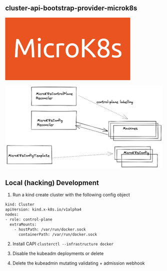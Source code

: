 


## cluster-api-bootstrap-provider-microk8s

<img src="images/microk8s.png" width="400px" />

![arch](images/arch.png)

## Local (hacking) Development

1. Run a kind create cluster with the following config object

```
kind: Cluster
apiVersion: kind.x-k8s.io/v1alpha4
nodes:
- role: control-plane
  extraMounts:
    - hostPath: /var/run/docker.sock
      containerPath: /var/run/docker.sock
```

2. Install CAPI `clusterctl --infrastructure docker`

3. Disable the kubeadm deployments or delete
4. Delete the kubeadmin mutating validating + admission webhook